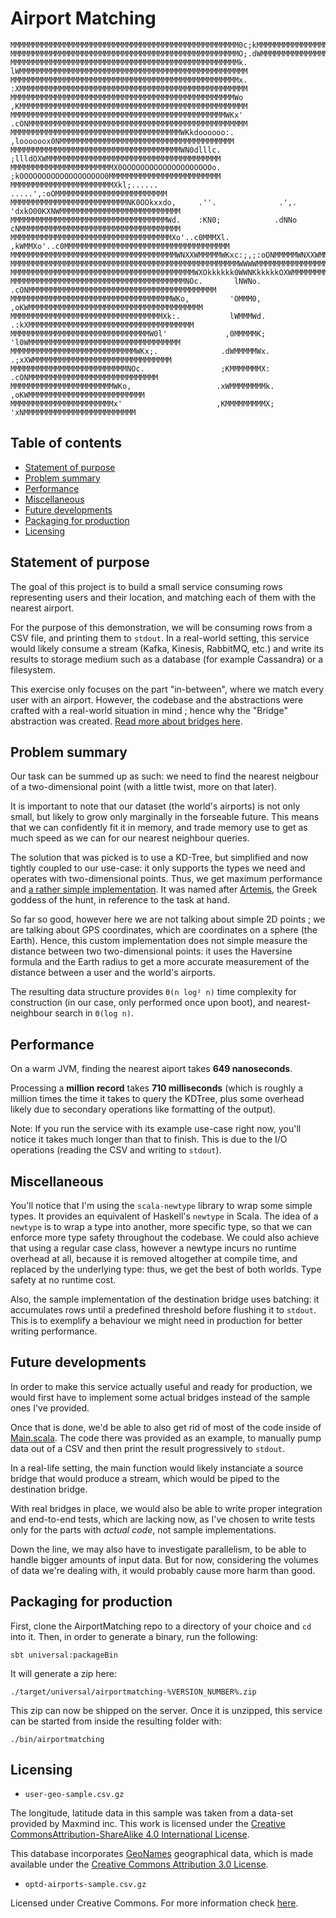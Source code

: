 # Airport Matching

```
MMMMMMMMMMMMMMMMMMMMMMMMMMMMMMMMMMMMMMMMMMMMMMMMMMM0c;kMMMMMMMMMMMMMMMMMMMMMMMMMMMMMMMMMMMMMMMMMMMMMMMMMMMM
MMMMMMMMMMMMMMMMMMMMMMMMMMMMMMMMMMMMMMMMMMMMMMMMMMMO;.dWMMMMMMMMMMMMMMMMMMMMMMMMMMMMMMMMMMMMMMMMMMMMMMMMMMM
MMMMMMMMMMMMMMMMMMMMMMMMMMMMMMMMMMMMMMMMMMMMMMMMMMMk. lWMMMMMMMMMMMMMMMMMMMMMMMMMMMMMMMMMMMMMMMMMMMMMMMMMMM
MMMMMMMMMMMMMMMMMMMMMMMMMMMMMMMMMMMMMMMMMMMMMMMMMMMx. :XMMMMMMMMMMMMMMMMMMMMMMMMMMMMMMMMMMMMMMMMMMMMMMMMMMM
MMMMMMMMMMMMMMMMMMMMMMMMMMMMMMMMMMMMMMMMMMMMMMMMMMWo  ,KMMMMMMMMMMMMMMMMMMMMMMMMMMMMMMMMMMMMMMMMMMMMMMMMMMM
MMMMMMMMMMMMMMMMMMMMMMMMMMMMMMMMMMMMMMMMMMMMMMMMWKx'  .cONMMMMMMMMMMMMMMMMMMMMMMMMMMMMMMMMMMMMMMMMMMMMMMMMM
MMMMMMMMMMMMMMMMMMMMMMMMMMMMMMMMMMMMMMWKkdoooooo:.       ,loooooox0NMMMMMMMMMMMMMMMMMMMMMMMMMMMMMMMMMMMMMMM
MMMMMMMMMMMMMMMMMMMMMMMMMMMMMMMMMMMMMMWN0dlllc.             ;llldOXWMMMMMMMMMMMMMMMMMMMMMMMMMMMMMMMMMMMMMMM
MMMMMMMMMMMMMMMMMMMMMMMX0OOOOOOOOOOOOOOOOOOOOo.             ;kOOOOOOOOOOOOOOOOOOO0MMMMMMMMMMMMMMMMMMMMMMMMM
MMMMMMMMMMMMMMMMMMMMMMMXkl;......                                       .....',:oOMMMMMMMMMMMMMMMMMMMMMMMMM
MMMMMMMMMMMMMMMMMMMMMMMMMMNK0OOkxxdo,     .''.              .',.     'dxkO00KXNWMMMMMMMMMMMMMMMMMMMMMMMMMMM
MMMMMMMMMMMMMMMMMMMMMMMMMMMMMMMMMMMWd.    :KN0;            .dNNo     cNMMMMMMMMMMMMMMMMMMMMMMMMMMMMMMMMMMMM
MMMMMMMMMMMMMMMMMMMMMMMMMMMMMMMMMMMMXo'..c0MMMXl.         ,kWMMXo'..c0MMMMMMMMMMMMMMMMMMMMMMMMMMMMMMMMMMMMM
MMMMMMMMMMMMMMMMMMMMMMMMMMMMMMMMMMMMMWNXXWMMMMMWKxc:;,;:oONMMMMMWNXXWMMMMMMMMMMMMMMMMMMMMMMMMMMMMMMMMMMMMMM
MMMMMMMMMMMMMMMMMMMMMMMMMMMMMMMMMMMMMMMMMMMMMMMMMMMWWWWMMMMMMMMMMMMMMMMMMMMMMMMMMMMMMMMMMMMMMMMMMMMMMMMMMMM
MMMMMMMMMMMMMMMMMMMMMMMMMMMMMMMMMMMMMMMMMWXOkkkkkk0WWNKkkkkkOXWMMMMMMMMMMMMMMMMMMMMMMMMMMMMMMMMMMMMMMMMMMMM
MMMMMMMMMMMMMMMMMMMMMMMMMMMMMMMMMMMMMMMNOc.       lNWNo.     .cONMMMMMMMMMMMMMMMMMMMMMMMMMMMMMMMMMMMMMMMMMM
MMMMMMMMMMMMMMMMMMMMMMMMMMMMMMMMMMMMWKo,         'OMMM0,        ,oKWMMMMMMMMMMMMMMMMMMMMMMMMMMMMMMMMMMMMMMM
MMMMMMMMMMMMMMMMMMMMMMMMMMMMMMMMMMXk:.           lWMMMWd.         .:kXMMMMMMMMMMMMMMMMMMMMMMMMMMMMMMMMMMMMM
MMMMMMMMMMMMMMMMMMMMMMMMMMMMMMMW0l'             ,0MMMMMK;            'l0WMMMMMMMMMMMMMMMMMMMMMMMMMMMMMMMMMM
MMMMMMMMMMMMMMMMMMMMMMMMMMMMWKx;.              .dWMMMMMWx.             .;xXWMMMMMMMMMMMMMMMMMMMMMMMMMMMMMMM
MMMMMMMMMMMMMMMMMMMMMMMMMMNOc.                 ;KMMMMMMMX:                .cONMMMMMMMMMMMMMMMMMMMMMMMMMMMMM
MMMMMMMMMMMMMMMMMMMMMMMWKo,                   .xWMMMMMMMMk.                  ,oKWMMMMMMMMMMMMMMMMMMMMMMMMMM
MMMMMMMMMMMMMMMMMMMMMMMx'                     ,KMMMMMMMMMX;                    'xNMMMMMMMMMMMMMMMMMMMMMMMMM
```

## Table of contents

- [Statement of purpose](#statement-of-purpose)
- [Problem summary](#problem-summary)
- [Performance](#performance)
- [Miscellaneous](#miscellaneous)
- [Future developments](#future-developments)
- [Packaging for production](#packaging-for-production)
- [Licensing](#licensing)

## Statement of purpose

The goal of this project is to build a small service consuming rows representing users and their
location, and matching each of them with the nearest airport.

For the purpose of this demonstration, we will be consuming rows from a CSV file, and printing them
to `stdout`. In a real-world setting, this service would likely consume a stream (Kafka, Kinesis,
RabbitMQ, etc.) and write its results to storage medium such as a database (for example Cassandra)
or a filesystem.

This exercise only focuses on the part "in-between", where we match every user with an airport.
However, the codebase and the abstractions were crafted with a real-world situation in mind ; hence
why the "Bridge" abstraction was created. [Read more about bridges here](src/main/scala/airportmatching/Bridges/README.md).

## Problem summary

Our task can be summed up as such: we need to find the nearest neigbour of a two-dimensional point (with a little twist, more on that later).

It is important to note that our dataset (the world's airports) is not only small, but likely to
grow only marginally in the forseable future. This means that we can confidently fit it in memory,
and trade memory use to get as much speed as we can for our nearest neighbour queries.

The solution that was picked is to use a KD-Tree, but simplified and now tightly coupled to our
use-case: it only supports the types we need and operates with two-dimensional points. Thus, we
get maximum performance and [a rather simple implementation](src/main/scala/airportmatching/Artemis.scala).
It was named after [Artemis](https://upload.wikimedia.org/wikipedia/commons/2/2a/Diane_de_Versailles_Leochares_2.jpg),
the Greek goddess of the hunt, in reference to the task at hand.

So far so good, however here we are not talking about simple 2D points ; we are talking about GPS
coordinates, which are coordinates on a sphere (the Earth). Hence, this custom implementation does
not simple measure the distance between two two-dimensional points: it uses the Haversine formula
and the Earth radius to get a more accurate measurement of the distance between a user and the
world's airports.

The resulting data structure provides `Θ(n log² n)` time complexity for construction (in our case,
only performed once upon boot), and nearest-neighbour search in `Θ(log n)`.

## Performance

On a warm JVM, finding the nearest aiport takes **649 nanoseconds**.

Processing a **million record** takes **710 milliseconds** (which is roughly a million times the time it
takes to query the KDTree, plus some overhead likely due to secondary operations like formatting of
the output).

Note: If you run the service with its example use-case right now, you'll notice it takes much longer
than that to finish. This is due to the I/O operations (reading the CSV and writing to `stdout`).

## Miscellaneous

You'll notice that I'm using the `scala-newtype` library to wrap some simple types. It provides an
equivalent of Haskell's `newtype` in Scala. The idea of a `newtype` is to wrap a type into another,
more specific type, so that we can enforce more type safety throughout the codebase. We could also
achieve that using a regular case class, however a newtype incurs no runtime overhead at all,
because it is removed altogether at compile time, and replaced by the underlying type: thus, we get
the best of both worlds. Type safety at no runtime cost.

Also, the sample implementation of the destination bridge uses batching: it accumulates rows until
a predefined threshold before flushing it to `stdout`. This is to exemplify a behaviour we might
need in production for better writing performance.

## Future developments

In order to make this service actually useful and ready for production, we would first have to
implement some actual bridges instead of the sample ones I've provided.

Once that is done, we'd be able to also get rid of most of the code inside of [Main.scala](src/main/scala/airportmatching/Main.scala). The code there was provided as an example, to manually pump data out of a CSV and then print the result progressively to `stdout`.

In a real-life setting, the main function would likely instanciate a source bridge that would
produce a stream, which would be piped to the destination bridge.

With real bridges in place, we would also be able to write proper integration and end-to-end tests,
which are lacking now, as I've chosen to write tests only for the parts with *actual code*, not
sample implementations.

Down the line, we may also have to investigate parallelism, to be able to handle bigger amounts of
input data. But for now, considering the volumes of data we're dealing with, it would probably cause
more harm than good.

## Packaging for production

First, clone the AirportMatching repo to a directory of your choice and `cd` into it.
Then, in order to generate a binary, run the following:
```
sbt universal:packageBin
```
It will generate a zip here:
```
./target/universal/airportmatching-%VERSION_NUMBER%.zip
```
This zip can now be shipped on the server. Once it is unzipped, this service can be started from
inside the resulting folder with:
```
./bin/airportmatching
```

## Licensing

- `user-geo-sample.csv.gz`

The longitude, latitude data in this sample was taken from a data-set provided by Maxmind inc.
This work is licensed under the [Creative CommonsAttribution-ShareAlike 4.0 International License](http://creativecommons.org/licenses/by-sa/4.0/).

This database incorporates [GeoNames](http://www.geonames.org) geographical data, which is made
available under the [Creative Commons Attribution 3.0 License](http://www.creativecommons.org/licenses/by/3.0/us/).

- `optd-airports-sample.csv.gz`

Licensed under Creative Commons. For more information check [here](https://github.com/opentraveldata/optd/blob/trunk/LICENSE).
